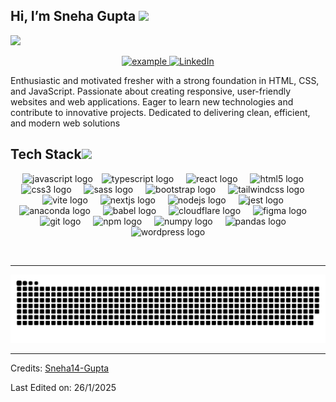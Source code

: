   <h2 id="hi-im-ifeanyi-nneji">Hi, I’m Sneha Gupta <img src="https://raw.githubusercontent.com/MartinHeinz/MartinHeinz/master/wave.gif" width="30px"></h2>
<p>
  <a href="https://github.com/DenverCoder1/readme-typing-svg"><img src="https://readme-typing-svg.herokuapp.com?&amp;font=IBM+Plex+Sans&amp;color=abcdef&amp;size=20&amp;lines=Welcome+to+my+GitHub+Profile!;I'm+a+Web+Developer"></a>
</p>
<p align="center">

  <a href="mailto:sneha1423@protonmail.com?subject=Feedback%20From%20Github&amp;body=Hello," target="_blank">
    <img src="https://img.shields.io/badge/Gmail-D14836?style=for-the-badge&amp;logo=gmail&amp;logoColor=white" alt="example">
  </a>
   <a href="https://www.linkedin.com/in/snehagupta1423/ target=" _blank"="">
    <img alt="LinkedIn" src="https://img.shields.io/badge/LinkedIn-0077B5?style=for-the-badge&amp;logo=linkedin&amp;logoColor=white">
  </a>   
  </p>
<p>Enthusiastic and motivated fresher with a strong foundation in HTML, CSS, and JavaScript. Passionate about creating responsive, user-friendly websites and web applications. Eager to learn new technologies and contribute to innovative projects. Dedicated to delivering clean, efficient, and modern web solutions
</p>
<h2 id="tech-stack">Tech Stack<img src="https://media2.giphy.com/media/QssGEmpkyEOhBCb7e1/giphy.gif?cid=ecf05e47a0n3gi1bfqntqmob8g9aid1oyj2wr3ds3mg700bl&amp;rid=giphy.gif" width="32px"></h2>
<p align="center">
  <img src="https://cdn.jsdelivr.net/gh/devicons/devicon/icons/javascript/javascript-original.svg" height="30px" width="30px" alt="javascript logo">
  <img width="6">
  <img src="https://cdn.jsdelivr.net/gh/devicons/devicon/icons/typescript/typescript-original.svg" height="30px" width="30px" alt="typescript logo">
  <img width="12">
  <img src="https://cdn.jsdelivr.net/gh/devicons/devicon/icons/react/react-original.svg" height="30px" width="30px" alt="react logo">
  <img width="12">
  <img src="https://cdn.jsdelivr.net/gh/devicons/devicon/icons/html5/html5-original.svg" height="30px" width="30px" alt="html5 logo">
  <img width="12">
  <img src="https://cdn.jsdelivr.net/gh/devicons/devicon/icons/css3/css3-original.svg" height="30px" width="30px" alt="css3 logo">
  <img width="12">
  <img src="https://cdn.jsdelivr.net/gh/devicons/devicon/icons/sass/sass-original.svg" height="30px" width="30px" alt="sass logo">
  <img width="12">
  <img src="https://cdn.jsdelivr.net/gh/devicons/devicon/icons/bootstrap/bootstrap-original.svg" height="30px" width="30px" alt="bootstrap logo">
  <img width="12">
  <img src="https://cdn.simpleicons.org/tailwindcss/06B6D4" height="30px" width="30px" alt="tailwindcss logo">
  <img width="12">
  <img src="https://skillicons.dev/icons?i=vite" height="30px" width="30px" alt="vite logo">
  <img width="12">
  <img src="https://skillicons.dev/icons?i=nextjs" height="30px" width="30px" alt="nextjs logo">
  <img width="12">
  <img src="https://cdn.simpleicons.org/nodedotjs/339933" height="30px" width="30px" alt="nodejs logo">
  <img width="12">
  <img src="https://cdn.simpleicons.org/jest/C21325" height="30px" width="30px" alt="jest logo">
  <img width="12">
  <img src="https://cdn.simpleicons.org/anaconda/44A833" height="30px" width="30px" alt="anaconda logo">
  <img width="12">
  <img src="https://cdn.simpleicons.org/babel/F9DC3E" height="30px" width="30px" alt="babel logo">
  <img width="12">
  <img src="https://cdn.simpleicons.org/cloudflare/F38020" height="30px" width="30px" alt="cloudflare logo">
  <img width="12">
  <img src="https://cdn.simpleicons.org/figma/F24E1E" height="30px" width="30px" alt="figma logo">
  <img width="12">
  <img src="https://cdn.simpleicons.org/git/F05032" height="30px" width="30px" alt="git logo">
  <img width="12">
  <img src="https://cdn.simpleicons.org/npm/CB3837" height="30px" width="30px" alt="npm logo">
  <img width="12">
  <img src="https://cdn.simpleicons.org/numpy/013243" height="30px" width="30px" alt="numpy logo">
  <img width="12">
  <img src="https://cdn.simpleicons.org/pandas/150458" height="30px" width="30px" alt="pandas logo">
  <img width="12">
  <img src="https://cdn.simpleicons.org/wordpress/21759B" height="30px" width="30px" alt="wordpress logo">
</p>

<br>
<hr>
<p align="center">
  <img src="https://raw.githubusercontent.com/Elanza-48/Elanza-48/main/resources/img/github-contribution-grid-snake.svg" alt="example">
</p>
<hr>
<p>Credits: <a href="https://github.com/Sneha14-Gupta">Sneha14-Gupta</a></p>
<p>Last Edited on: 26/1/2025</p> 
